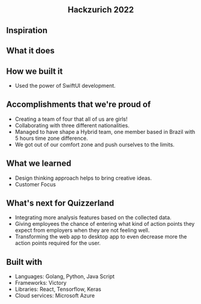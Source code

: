 <h2 align="center">Hackzurich 2022</h2>


## Inspiration

## What it does


## How we built it

- Used the power of SwiftUI development.

## Accomplishments that we're proud of

* Creating a team of four that all of us are girls!
* Collaborating with three different nationalities.
* Managed to have shape a Hybrid team, one member based in Brazil with 5 hours time zone difference.
* We got out of our comfort zone and push ourselves to the limits.

## What we learned

* Design thinking approach helps to bring creative ideas.
* Customer Focus

## What's next for Quizzerland

* Integrating more analysis features based on the collected data.
* Giving employees the chance of entering what kind of action points they expect from employers when they are not feeling well.
* Transforming the web app to desktop app to even decrease more the action points required for the user.  

## Built with

- Languages: Golang, Python, Java Script
- Frameworks: Victory
- Libraries: React, Tensorflow, Keras
- Cloud services: Microsoft Azure

